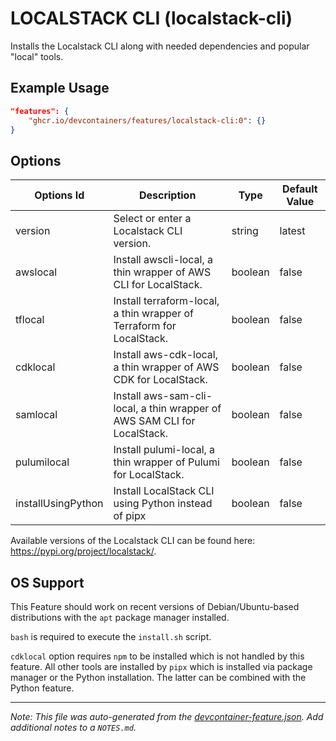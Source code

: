 
# LOCALSTACK CLI (localstack-cli)

Installs the Localstack CLI along with needed dependencies and popular "local" tools.

## Example Usage

```json
"features": {
    "ghcr.io/devcontainers/features/localstack-cli:0": {}
}
```

## Options

| Options Id | Description | Type | Default Value |
|-----|-----|-----|-----|
| version | Select or enter a Localstack CLI version. | string | latest |
| awslocal | Install awscli-local, a thin wrapper of AWS CLI for LocalStack. | boolean | false |
| tflocal | Install terraform-local, a thin wrapper of Terraform for LocalStack. | boolean | false |
| cdklocal | Install aws-cdk-local, a thin wrapper of AWS CDK for LocalStack. | boolean | false |
| samlocal | Install aws-sam-cli-local, a thin wrapper of AWS SAM CLI for LocalStack. | boolean | false |
| pulumilocal | Install pulumi-local, a thin wrapper of Pulumi for LocalStack. | boolean | false |
| installUsingPython | Install LocalStack CLI using Python instead of pipx | boolean | false |

Available versions of the Localstack CLI can be found here: https://pypi.org/project/localstack/.

## OS Support

This Feature should work on recent versions of Debian/Ubuntu-based distributions with the `apt` package manager installed.

`bash` is required to execute the `install.sh` script.

`cdklocal` option requires `npm` to be installed which is not handled by this feature. All other tools are installed by `pipx` which is installed via package manager or the Python installation. The latter can be combined with the Python feature.

---

_Note: This file was auto-generated from the [devcontainer-feature.json](https://github.com/devcontainers/features/blob/main/src/localstack-cli/devcontainer-feature.json).  Add additional notes to a `NOTES.md`._
